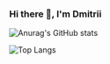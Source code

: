 ### Hi there 👋, I'm Dmitrii

![Anurag's GitHub stats](https://github-readme-stats.vercel.app/api?username=webdkopytin)

![Top Langs](https://github-readme-stats.vercel.app/api/top-langs/?username=webdkopytin)
